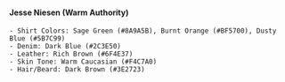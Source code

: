 #### Jesse Niesen (Warm Authority)
```
- Shirt Colors: Sage Green (#8A9A5B), Burnt Orange (#BF5700), Dusty Blue (#5B7C99)
- Denim: Dark Blue (#2C3E50)
- Leather: Rich Brown (#6F4E37)
- Skin Tone: Warm Caucasian (#F4C7A0)
- Hair/Beard: Dark Brown (#3E2723)
```
